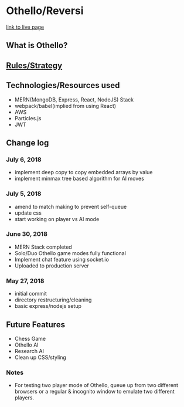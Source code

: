 # Othello/Reversi
[link to live page](http:1v1me.io)
## What is Othello?

## [Rules/Strategy](https://www.youtube.com/watch?v=Ol3Id7xYsY4)

## Technologies/Resources used
* MERN(MongoDB, Express, React, NodeJS) Stack
* webpack/babel(implied from using React)
* AWS
* Particles.js
* JWT

## Change log

### July 6, 2018
* implement deep copy to copy embedded arrays by value
* implement minmax tree based algorithm for AI moves

### July 5, 2018
* amend to match making to prevent self-queue
* update css
* start working on player vs AI mode

### June 30, 2018
* MERN Stack completed
* Solo/Duo Othello game modes fully functional
* Implement chat feature using socket.io
* Uploaded to production server

### May 27, 2018
* initial commit
* directory restructuring/cleaning
* basic express/nodejs setup

## Future Features
* Chess Game
* Othello AI
* Research AI
* Clean up CSS/styling

### Notes
* For testing two player mode of Othello, queue up from two different browsers or a regular & incognito window to emulate two different players.
